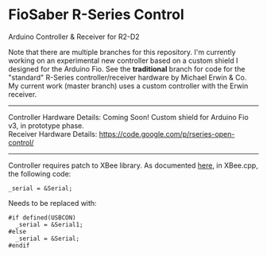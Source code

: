 FioSaber R-Series Control
=======

Arduino Controller &amp; Receiver for R2-D2

Note that there are multiple branches for this repository. I'm currently working on an experimental new controller based on a custom shield I designed for the Arduino Fio. See the **traditional** branch for code for the "standard" R-Series controller/receiver hardware by Michael Erwin & Co. My current work (master branch) uses a custom controller with the Erwin receiver.

***

Controller Hardware Details: Coming Soon! Custom shield for Arduino Fio v3, in prototype phase.  
Receiver Hardware Details: https://code.google.com/p/rseries-open-control/

***

Controller requires patch to XBee library. As documented [here](http://forum.arduino.cc/index.php?topic=111354.0 "Serial compile issue"), in XBee.cpp, the following code:

`_serial = &Serial;`

Needs to be replaced with:

```
#if defined(USBCON)
  _serial = &Serial1;
#else
  _serial = &Serial;
#endif
```
